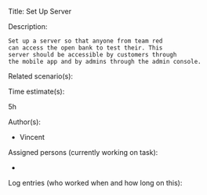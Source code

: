 Title: Set Up Server

Description:

	Set up a server so that anyone from team red
	can access the open bank to test their. This
	server should be accessible by customers through
	the mobile app and by admins through the admin console.
	
Related scenario(s):


  
Time estimate(s):

  5h

Author(s):

  - Vincent

Assigned persons (currently working on task):

  - 

Log entries (who worked when and how long on this):



